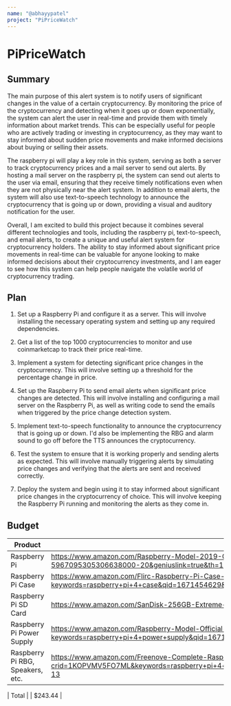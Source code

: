 ```yaml
---
name: "@abhayypatel"
project: "PiPriceWatch"
---
```


# PiPriceWatch

## Summary

The main purpose of this alert system is to notify users of significant changes in the value of a certain cryptocurrency. By monitoring the price of the cryptocurrency and detecting when it goes up or down exponentially, the system can alert the user in real-time and provide them with timely information about market trends. This can be especially useful for people who are actively trading or investing in cryptocurrency, as they may want to stay informed about sudden price movements and make informed decisions about buying or selling their assets.

The raspberry pi will play a key role in this system, serving as both a server to track cryptocurrency prices and a mail server to send out alerts. By hosting a mail server on the raspberry pi, the system can send out alerts to the user via email, ensuring that they receive timely notifications even when they are not physically near the alert system. In addition to email alerts, the system will also use text-to-speech technology to announce the cryptocurrency that is going up or down, providing a visual and auditory notification for the user.

Overall, I am excited to build this project because it combines several different technologies and tools, including the raspberry pi, text-to-speech, and email alerts, to create a unique and useful alert system for cryptocurrency holders. The ability to stay informed about significant price movements in real-time can be valuable for anyone looking to make informed decisions about their cryptocurrency investments, and I am eager to see how this system can help people navigate the volatile world of cryptocurrency trading.


## Plan

1. Set up a Raspberry Pi and configure it as a server. This will involve installing the necessary operating system and setting up any required dependencies.

2. Get a list of the top 1000 cryptocurrencies to monitor and use coinmarketcap to track their price real-time.

3. Implement a system for detecting significant price changes in the cryptocurrency. This will involve setting up a threshold for the percentage change in price.

4. Set up the Raspberry Pi to send email alerts when significant price changes are detected. This will involve installing and configuring a mail server on the Raspberry Pi, as well as writing code to send the emails when triggered by the price change detection system.

5. Implement text-to-speech functionality to announce the cryptocurrency that is going up or down. I'd also be implementing the RBG and alarm sound to go off before the TTS announces the cryptocurrency.

6. Test the system to ensure that it is working properly and sending alerts as expected. This will involve manually triggering alerts by simulating price changes and verifying that the alerts are sent and received correctly.

7. Deploy the system and begin using it to stay informed about significant price changes in the cryptocurrency of choice. This will involve keeping the Raspberry Pi running and monitoring the alerts as they come in.


## Budget

| Product         | Supplier/Link                         | Cost   |
| --------------- | ------------------------------------- | ------ |
| Raspberry Pi   | https://www.amazon.com/Raspberry-Model-2019-Quad-Bluetooth/dp/B07TD42S27?tag=georiot-us-default-20&ascsubtag=tomshardware-us-5967095305306638000-20&geniuslink=true&th=1  | $125.67  |
| Raspberry Pi Case | https://www.amazon.com/Flirc-Raspberry-Pi-Case-Silver/dp/B07WG4DW52/ref=sr_1_6?keywords=raspberry+pi+4+case&qid=1671454629&s=electronics&sr=1-6   | $15.95 |
| Raspberry Pi SD Card | https://www.amazon.com/SanDisk-256GB-Extreme-microSD-Adapter/dp/B07FCR3316/ref=sr_1_15?keywords=sd+card&qid=1671462466&sr=8-15   | $33.88 |
| Raspberry Pi Power Supply | https://www.amazon.com/Raspberry-Model-Official-SC0218-Accessory/dp/B07W8XHMJZ/ref=sr_1_3?keywords=raspberry+pi+4+power+supply&qid=1671460848&s=electronics&sprefix=raspberry+pi+4+powe%2Celectronics%2C56&sr=1-3 | $7.99 |
| Raspberry Pi RBG, Speakers, etc. | https://www.amazon.com/Freenove-Complete-Raspberry-708-Page-Tutorial/dp/B09ZXNL2WH/ref=sr_1_13?crid=1KOPVMV5FO7ML&keywords=raspberry+pi+4+accessories&qid=1671460872&s=electronics&sprefix=raspberry+pi+4+acc%2Celectronics%2C54&sr=1-13  | $59.95 |

| Total           |                                       | $243.44 |
